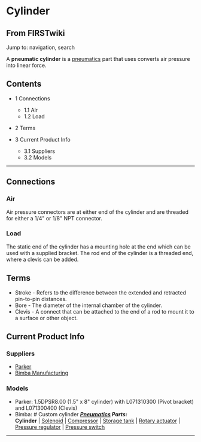# Cylinder

## From FIRSTwiki

Jump to: navigation, search

A **pneumatic cylinder** is a [pneumatics](Pneumatics "Pneumatics") part that uses converts air pressure into linear force.

## Contents

- 1 Connections

  - 1.1 Air
  - 1.2 Load

- 2 Terms
- 3 Current Product Info

  - 3.1 Suppliers
  - 3.2 Models

--------------------------------------------------------------------------------

## Connections

### Air

Air pressure connectors are at either end of the cylinder and are threaded for either a 1/4" or 1/8" NPT connector.

### Load

The static end of the cylinder has a mounting hole at the end which can be used with a supplied bracket. The rod end of the cylinder is a threaded end, where a clevis can be added.

## Terms

- Stroke - Refers to the difference between the extended and retracted pin-to-pin distances.
- Bore - The diameter of the internal chamber of the cylinder.
- Clevis - A connect that can be attached to the end of a rod to mount it to a surface or other object.

## Current Product Info

### Suppliers

- [Parker](http://www.parker.com "http://www.parker.com")
- [Bimba Manufacturing](http://www.bimba.com "http://www.bimba.com")

### Models

- Parker: 1.5DPSR8.00 (1.5" x 8" cylinder) with L071310300 (Pivot bracket) and L071300400 (Clevis)
- Bimba: # Custom cylinder _**[Pneumatics](Pneumatics "Pneumatics") Parts:**_<br>
  **Cylinder** | [Solenoid](Solenoid "Solenoid") | [Compressor](Compressor "Compressor") | [Storage tank](Storage_tank "Storage tank") | [Rotary actuator](Rotary_actuator "Rotary actuator") | [Pressure regulator](Pressure_regulator "Pressure regulator") | [Pressure switch](Pressure_switch "Pressure switch")

--------------------------------------------------------------------------------
